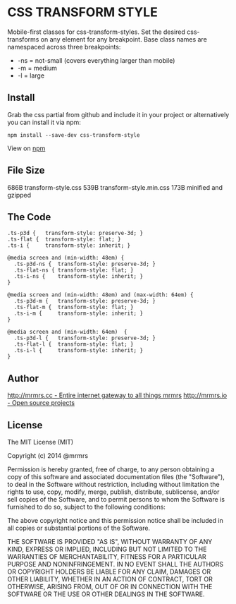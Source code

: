 # CSS TRANSFORM STYLE

  Mobile-first classes for css-transform-styles.
  Set the desired css-transforms on any element for any breakpoint.
  Base class names are namespaced across three breakpoints:

*  -ns = not-small (covers everything larger than mobile)
*  -m  = medium
*  -l  = large

## Install
Grab the css partial from github and include it in your project or alternatively
you can install it via npm:
```
npm install --save-dev css-transform-style
```
View on [npm](https://www.npmjs.org/package/css-transform-style)


## File Size

686B transform-style.css
539B transform-style.min.css 
173B minified and gzipped

## The Code
```
.ts-p3d {   transform-style: preserve-3d; }
.ts-flat {  transform-style: flat; }
.ts-i {     transform-style: inherit; }

@media screen and (min-width: 48em) {
  .ts-p3d-ns {  transform-style: preserve-3d; }
  .ts-flat-ns { transform-style: flat; }
  .ts-i-ns {    transform-style: inherit; }
}

@media screen and (min-width: 48em) and (max-width: 64em) {
  .ts-p3d-m {   transform-style: preserve-3d; }
  .ts-flat-m {  transform-style: flat; }
  .ts-i-m {     transform-style: inherit; }
}

@media screen and (min-width: 64em)  {
  .ts-p3d-l {   transform-style: preserve-3d; }
  .ts-flat-l {  transform-style: flat; }
  .ts-i-l {     transform-style: inherit; }
}

```

## Author

[http://mrmrs.cc - Entire internet gateway to all things mrmrs](http://mrmrs.cc)
[http://mrmrs.io - Open source projects](http://mrmrs.io)

## License

The MIT License (MIT)

Copyright (c) 2014 @mrmrs

Permission is hereby granted, free of charge, to any person obtaining a copy
of this software and associated documentation files (the "Software"), to deal
in the Software without restriction, including without limitation the rights
to use, copy, modify, merge, publish, distribute, sublicense, and/or sell
copies of the Software, and to permit persons to whom the Software is
furnished to do so, subject to the following conditions:

The above copyright notice and this permission notice shall be included in
all copies or substantial portions of the Software.

THE SOFTWARE IS PROVIDED "AS IS", WITHOUT WARRANTY OF ANY KIND, EXPRESS OR
IMPLIED, INCLUDING BUT NOT LIMITED TO THE WARRANTIES OF MERCHANTABILITY,
FITNESS FOR A PARTICULAR PURPOSE AND NONINFRINGEMENT. IN NO EVENT SHALL THE
AUTHORS OR COPYRIGHT HOLDERS BE LIABLE FOR ANY CLAIM, DAMAGES OR OTHER
LIABILITY, WHETHER IN AN ACTION OF CONTRACT, TORT OR OTHERWISE, ARISING FROM,
OUT OF OR IN CONNECTION WITH THE SOFTWARE OR THE USE OR OTHER DEALINGS IN
THE SOFTWARE.

